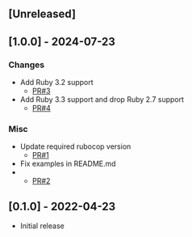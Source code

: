 ## [Unreleased]


## [1.0.0] - 2024-07-23

### Changes

* Add Ruby 3.2 support
  + [PR#3](https://github.com/yujideveloper/settings_cabinet/pull/3)
* Add Ruby 3.3 support and drop Ruby 2.7 support
  + [PR#4](https://github.com/yujideveloper/settings_cabinet/pull/4)

### Misc

* Update required rubocop version
  + [PR#1](https://github.com/yujideveloper/settings_cabinet/pull/1)
* Fix examples in README.md
* + [PR#2](https://github.com/yujideveloper/settings_cabinet/pull/2)


## [0.1.0] - 2022-04-23

* Initial release
